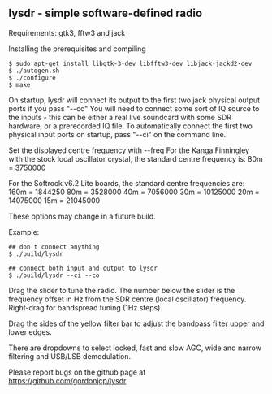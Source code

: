 lysdr - simple software-defined radio
-------------------------------------

Requirements: gtk3, fftw3 and jack

Installing the prerequisites and compiling

    $ sudo apt-get install libgtk-3-dev libfftw3-dev libjack-jackd2-dev
    $ ./autogen.sh
    $ ./configure
    $ make

On startup, lysdr will connect its output to the first two jack physical
output ports if you pass "--co"
You will need to connect some sort of IQ source to the inputs - this can
be either a real live soundcard with some SDR hardware, or a prerecorded
IQ file.  To automatically connect the first two physical input ports on
startup, pass "--ci" on the command line.

Set the displayed centre frequency with  --freq <frequency>
For the Kanga Finningley with the stock local oscillator crystal, the
standard centre frequency is:
80m  =  3750000

For the Softrock v6.2 Lite boards, the standard centre frequencies are:
160m =  1844250
80m  =  3528000
40m  =  7056000
30m  = 10125000
20m  = 14075000
15m  = 21045000

These options may change in a future build.

Example:

    ## don't connect anything
    $ ./build/lysdr

    ## connect both input and output to lysdr
    $ ./build/lysdr --ci --co

Drag the slider to tune the radio.  The number below the slider is the
frequency offset in Hz from the SDR centre (local oscillator) frequency.
Right-drag for bandspread tuning (1Hz steps).

Drag the sides of the yellow filter bar to adjust the bandpass filter upper and
lower edges.

There are dropdowns to select locked, fast and slow AGC, wide and narrow filtering
and USB/LSB demodulation.

Please report bugs on the github page at https://github.com/gordonjcp/lysdr
